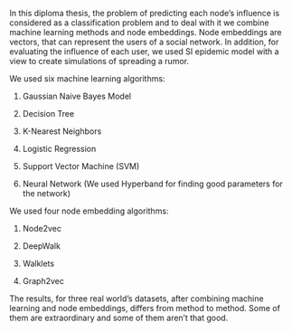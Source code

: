 In this diploma thesis, the problem of predicting each node’s influence is considered as a classification problem and to deal with it we combine machine learning methods and node embeddings. Node embeddings are vectors, that can represent the users of a social network. In addition, for evaluating the influence of each user, we used SI epidemic model with a view to create simulations of spreading a rumor.

We used six machine learning algorithms:
1. Gaussian Naive Bayes Model

2. Decision Tree

3. K-Nearest Neighbors

4. Logistic Regression

5. Support Vector Machine (SVM)

6. Neural Network (We used Hyperband for finding good parameters for the network)


We used four node embedding algorithms:

1. Node2vec

2. DeepWalk

3. Walklets

4. Graph2vec


The results, for three real world’s datasets, after combining machine learning and node embeddings, differs from method to method. Some of them are extraordinary and some of them aren’t that good.
